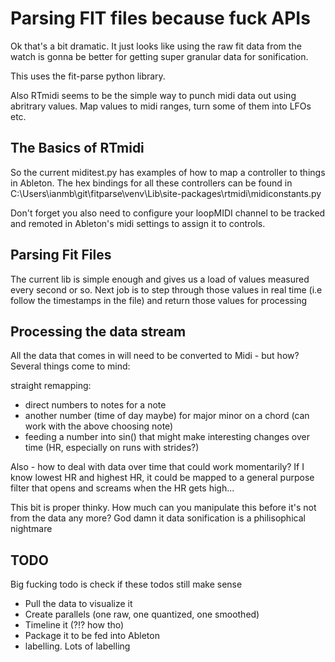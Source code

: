 # Parsing FIT files because fuck APIs

Ok that's a bit dramatic. It just looks like using the raw fit data from the watch is gonna be better for getting super granular data for sonification.

This uses the fit-parse python library. 

Also RTmidi seems to be the simple way to punch midi data out using abritrary values. Map values to midi ranges, turn some of them into LFOs etc.
## The Basics of RTmidi

So the current miditest.py has examples of how to map a controller to things in Ableton. The hex bindings for all these controllers can be found in C:\Users\ianmb\git\fitparse\venv\Lib\site-packages\rtmidi\midiconstants.py

Don't forget you also need to configure your loopMIDI channel to be tracked and remoted in Ableton's midi settings to assign it to controls.


## Parsing Fit Files

The current lib is simple enough and gives us a load of values measured every second or so. Next job is to step through those values in real time (i.e follow the timestamps in the file) and return those values for processing

## Processing the data stream

All the data that comes in will need to be converted to Midi - but how? Several things come to mind:

straight remapping:

- direct numbers to notes for a note
- another number (time of day maybe) for major minor on a chord (can work with the above choosing note)
- feeding a number into sin() that might make interesting changes over time (HR, especially on runs with strides?)

Also - how to deal with data over time that could work momentarily? If I know lowest HR and highest HR, it could be mapped to a general purpose filter that opens and screams when the HR gets high...

This bit is proper thinky. How much can you manipulate this before it's not from the data any more? God damn it data sonification is a philisophical nightmare





## TODO

Big fucking todo is check if these todos still make sense

- Pull the data to visualize it
- Create parallels (one raw, one quantized, one smoothed)
- Timeline it (?!? how tho)
- Package it to be fed into Ableton
- labelling. Lots of labelling
 
